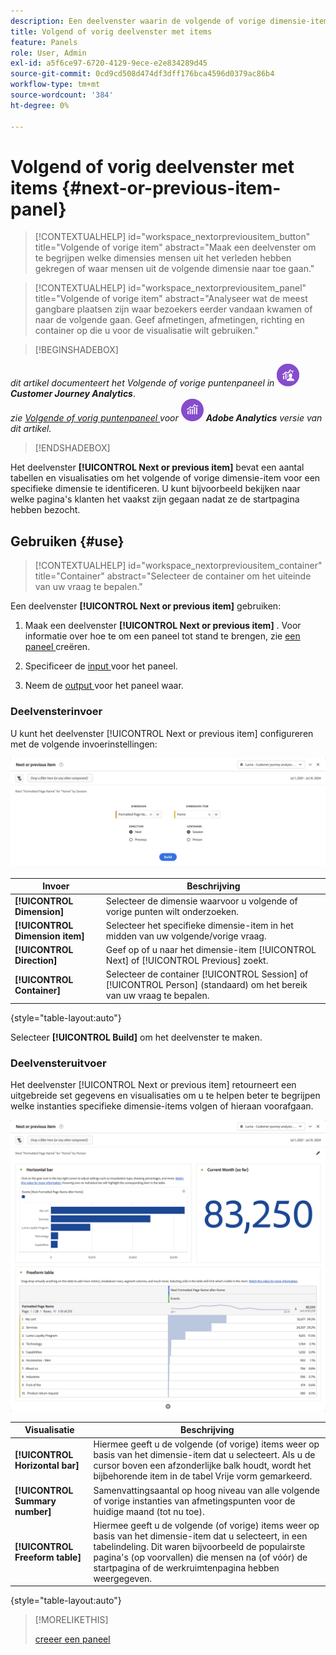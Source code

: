 ```yaml
---
description: Een deelvenster waarin de volgende of vorige dimensie-items voor een specifieke dimensie worden weergegeven.
title: Volgend of vorig deelvenster met items
feature: Panels
role: User, Admin
exl-id: a5f6ce97-6720-4129-9ece-e2e834289d45
source-git-commit: 0cd9cd508d474df3dff176bca4596d0379ac86b4
workflow-type: tm+mt
source-wordcount: '384'
ht-degree: 0%

---
```


# Volgend of vorig deelvenster met items {#next-or-previous-item-panel}

<!-- markdownlint-disable MD034 -->

>[!CONTEXTUALHELP]
>id="workspace_nextorpreviousitem_button"
>title="Volgende of vorige item"
>abstract="Maak een deelvenster om te begrijpen welke dimensies mensen uit het verleden hebben gekregen of waar mensen uit de volgende dimensie naar toe gaan."

>[!CONTEXTUALHELP]
>id="workspace_nextorpreviousitem_panel"
>title="Volgende of vorige item"
>abstract="Analyseer wat de meest gangbare plaatsen zijn waar bezoekers eerder vandaan kwamen of naar de volgende gaan. Geef afmetingen, afmetingen, richting en container op die u voor de visualisatie wilt gebruiken."



<!-- markdownlint-enable MD034 -->

>[!BEGINSHADEBOX]

_dit artikel documenteert het Volgende of vorige puntenpaneel in_ ![ CustomerJourneyAnalytics ](/help/assets/icons/CustomerJourneyAnalytics.svg) _**Customer Journey Analytics**_.<br/>_zie [ Volgende of vorig puntenpaneel ](https://experienceleague.adobe.com/en/docs/analytics/analyze/analysis-workspace/panels/next-previous) voor_ ![ AdobeAnalytics ](/help/assets/icons/AdobeAnalytics.svg) _**Adobe Analytics** versie van dit artikel._

>[!ENDSHADEBOX]

Het deelvenster **[!UICONTROL Next or previous item]** bevat een aantal tabellen en visualisaties om het volgende of vorige dimensie-item voor een specifieke dimensie te identificeren. U kunt bijvoorbeeld bekijken naar welke pagina&#39;s klanten het vaakst zijn gegaan nadat ze de startpagina hebben bezocht.

## Gebruiken {#use}

>[!CONTEXTUALHELP]
>id="workspace_nextorpreviousitem_container"
>title="Container"
>abstract="Selecteer de container om het uiteinde van uw vraag te bepalen."

Een deelvenster **[!UICONTROL Next or previous item]** gebruiken:

1. Maak een deelvenster **[!UICONTROL Next or previous item]** . Voor informatie over hoe te om een paneel tot stand te brengen, zie [ een paneel ](panels.md#create-a-panel) creëren.

1. Specificeer de [ input ](#panel-input) voor het paneel.

1. Neem de [ output ](#panel-output) voor het paneel waar.

### Deelvensterinvoer

U kunt het deelvenster [!UICONTROL Next or previous item] configureren met de volgende invoerinstellingen:

![ Volgende of vorige puntenpaneel ](assets/next-or-previous-item.png)

| Invoer | Beschrijving |
| --- | --- |
| **[!UICONTROL Dimension]** | Selecteer de dimensie waarvoor u volgende of vorige punten wilt onderzoeken. |
| **[!UICONTROL Dimension item]** | Selecteer het specifieke dimensie-item in het midden van uw volgende/vorige vraag. |
| **[!UICONTROL Direction]** | Geef op of u naar het dimensie-item [!UICONTROL Next] of [!UICONTROL Previous] zoekt. |
| **[!UICONTROL Container]** | Selecteer de container [!UICONTROL Session] of [!UICONTROL Person] (standaard) om het bereik van uw vraag te bepalen. |

{style="table-layout:auto"}

Selecteer **[!UICONTROL Build]** om het deelvenster te maken.

### Deelvensteruitvoer

Het deelvenster [!UICONTROL Next or previous item] retourneert een uitgebreide set gegevens en visualisaties om u te helpen beter te begrijpen welke instanties specifieke dimensie-items volgen of hieraan voorafgaan.


![ Volgende/Vorige paneeloutput ](assets/next-or-previous-item-output.png)


| Visualisatie | Beschrijving |
| --- | --- |
| **[!UICONTROL Horizontal bar]** | Hiermee geeft u de volgende (of vorige) items weer op basis van het dimensie-item dat u selecteert. Als u de cursor boven een afzonderlijke balk houdt, wordt het bijbehorende item in de tabel Vrije vorm gemarkeerd. |
| **[!UICONTROL Summary number]** | Samenvattingsaantal op hoog niveau van alle volgende of vorige instanties van afmetingspunten voor de huidige maand (tot nu toe). |
| **[!UICONTROL Freeform table]** | Hiermee geeft u de volgende (of vorige) items weer op basis van het dimensie-item dat u selecteert, in een tabelindeling. Dit waren bijvoorbeeld de populairste pagina&#39;s (op voorvallen) die mensen na (of vóór) de startpagina of de werkruimtenpagina hebben weergegeven. |

{style="table-layout:auto"}


>[!MORELIKETHIS]
>
>[ creeer een paneel ](/help/analysis-workspace/c-panels/panels.md#create-a-panel)
>
